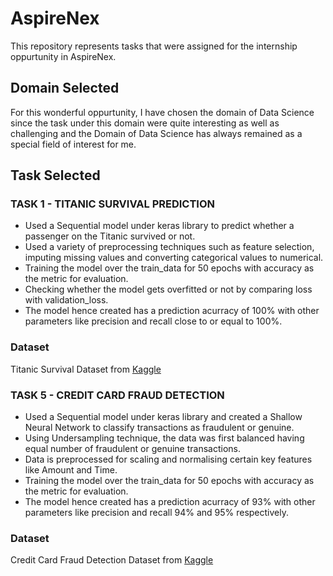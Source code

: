 # AspireNex
This repository represents tasks that were assigned for the internship oppurtunity in AspireNex.

## Domain Selected
For this wonderful oppurtunity, I have chosen the domain of Data Science since the task under this domain were quite interesting as well as challenging and the Domain of Data Science has always remained as a special field of interest for me.

## Task Selected

### TASK 1 - TITANIC SURVIVAL PREDICTION
- Used a Sequential model under keras library to predict whether a passenger on the Titanic survived or not.
- Used a variety of preprocessing techniques such as feature selection, imputing missing values and converting categorical values to numerical.
- Training the model over the train_data for 50 epochs with accuracy as the metric for evaluation.
- Checking whether the model gets overfitted or not by comparing loss with validation_loss.
- The model hence created has a prediction acurracy of 100% with other parameters like precision and recall close to or equal to 100%.
### Dataset
Titanic Survival Dataset from [Kaggle](https://www.kaggle.com/datasets/ashishkumarjayswal/titanic-datasets)

### TASK 5 - CREDIT CARD FRAUD DETECTION
- Used a Sequential model under keras library and created a Shallow Neural Network to classify transactions as fraudulent or genuine.
- Using Undersampling technique, the data was first balanced having equal number of fraudulent or genuine transactions.
- Data is preprocessed for scaling and normalising certain key features like Amount and Time.
- Training the model over the train_data for 50 epochs with accuracy as the metric for evaluation.
- The model hence created has a prediction acurracy of 93% with other parameters like precision and recall 94% and 95% respectively.
### Dataset
Credit Card Fraud Detection Dataset from [Kaggle](https://www.kaggle.com/datasets/mlg-ulb/creditcardfraud)
